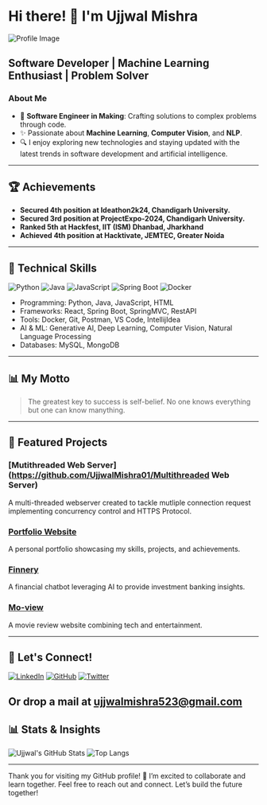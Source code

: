 # Hi there! 👋 I'm Ujjwal Mishra

![Profile Image](![res1](https://github.com/user-attachments/assets/366987be-b6e9-463c-9a02-2250eae1ca37)
)

## Software Developer | Machine Learning Enthusiast | Problem Solver

### About Me

- 🎨 **Software Engineer in Making**: Crafting solutions to complex problems through code.
- ✨ Passionate about **Machine Learning**, **Computer Vision**, and **NLP**.
- 🔍 I enjoy exploring new technologies and staying updated with the latest trends in software development and artificial intelligence.

---

## 🏆 Achievements

- **Secured 4th position at Ideathon2k24, Chandigarh University.**
- **Secured 3rd position at ProjectExpo-2024, Chandigarh University.**
- **Ranked 5th at Hackfest, IIT (ISM) Dhanbad, Jharkhand**
- **Achieved 4th position at Hacktivate, JEMTEC, Greater Noida**

---

## 🔧 Technical Skills

![Python](https://img.shields.io/badge/-Python-3776AB?logo=python&logoColor=white&style=flat-square)
![Java](https://img.shields.io/badge/-Java-007396?logo=java&logoColor=white&style=flat-square)
![JavaScript](https://img.shields.io/badge/-JavaScript-F7DF1E?logo=javascript&logoColor=black&style=flat-square)
![Spring Boot](https://img.shields.io/badge/-Spring%20Boot-6DB33F?logo=spring-boot&logoColor=white&style=flat-square)
![Docker](https://img.shields.io/badge/-Docker-2496ED?logo=docker&logoColor=white&style=flat-square)

- Programming: Python, Java, JavaScript, HTML
- Frameworks: React, Spring Boot, SpringMVC, RestAPI
- Tools: Docker, Git, Postman, VS Code, IntellijIdea
- AI & ML: Generative AI, Deep Learning, Computer Vision, Natural Language Processing
- Databases: MySQL, MongoDB

---

## 📊 My Motto

> The greatest key to success is self-belief. No one knows everything but one can know manything.

---

## 🌟 Featured Projects

### [Mutithreaded Web Server](https://github.com/UjjwalMishra01/Multithreaded Web Server)
A multi-threaded webserver created to tackle mutliple connection request implementing concurrency control and HTTPS Protocol.

### [Portfolio Website](https://ujjwalmishra01.github.io/My-Portfolio-Website)
A personal portfolio showcasing my skills, projects, and achievements.

### [Finnery](https://github.com/Finnery)
A financial chatbot leveraging AI to provide investment banking insights.

### [Mo-view](https://github.com/UjjwalMishra01/Mo-view)
A movie review website combining tech and entertainment.

---

## 🔔 Let's Connect!

[![LinkedIn](https://img.shields.io/badge/-LinkedIn-0A66C2?logo=linkedin&logoColor=white&style=flat-square)](https://www.linkedin.com/in/ujjwal-mishra01)
[![GitHub](https://img.shields.io/badge/-GitHub-181717?logo=github&logoColor=white&style=flat-square)](https://github.com/UjjwalMishra01)
[![Twitter](https://img.shields.io/badge/-Twitter-1DA1F2?logo=twitter&logoColor=white&style=flat-square)](https://twitter.com/Ujjwalm101?t=75Q5SA_J0237HPuWoUM9rg&s=09)

Or drop a mail at ujjwalmishra523@gmail.com
---

## 📊 Stats & Insights

![Ujjwal's GitHub Stats](https://github-readme-stats.vercel.app/api?username=UjjwalMishra01&show_icons=true&theme=radical)
![Top Langs](https://github-readme-stats.vercel.app/api/top-langs/?username=UjjwalMishra01&layout=compact&theme=radical)

---

Thank you for visiting my GitHub profile! 🚀 I’m excited to collaborate and learn together. Feel free to reach out and connect. Let’s build the future together!

